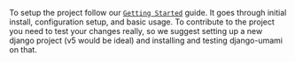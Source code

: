 
To setup the project follow our [`Getting Started`](../user-guide/getting-started/) guide. It goes through initial install, 
configuration setup, and basic usage. To contribute to the project you need to test your changes really, so we suggest setting 
up a new django project (v5 would be ideal) and installing and testing django-umami on that.